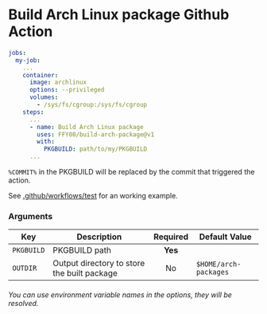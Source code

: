 # Build Arch Linux package Github Action

```yaml
jobs:
  my-job:
    ...
    container:
      image: archlinux
      options: --privileged
      volumes:
        - /sys/fs/cgroup:/sys/fs/cgroup
    steps:
      ...
      - name: Build Arch Linux package
        uses: FFY00/build-arch-package@v1
        with:
          PKGBUILD: path/to/my/PKGBUILD
      ...
```

`%COMMIT%` in the PKGBUILD will be replaced by the commit that triggered the action.

See [.github/workflows/test](.github/workflows/test) for an working example.

### Arguments

Key        | Description                                 | Required | Default Value
---------- | ------------------------------------------- |:--------:| -------------
`PKGBUILD` | PKGBUILD path                               | **Yes**  |
`OUTDIR`   | Output directory to store the built package | No       | `$HOME/arch-packages`

###### You can use environment variable names in the options, they will be resolved.
